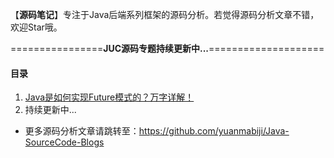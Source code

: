 
【**源码笔记**】专注于Java后端系列框架的源码分析。若觉得源码分析文章不错，欢迎Star哦。


================**JUC源码专题持续更新中...**====================

#### 目录

1. [Java是如何实现Future模式的？万字详解！](https://github.com/yuanmabiji/Java-SourceCode-Blogs/blob/master/JDK/1%20Java%E6%98%AF%E5%A6%82%E4%BD%95%E5%AE%9E%E7%8E%B0%E8%87%AA%E5%B7%B1%E7%9A%84SPI%E6%9C%BA%E5%88%B6%E7%9A%84%EF%BC%9F%20JDK%E6%BA%90%E7%A0%81%EF%BC%88%E4%B8%80%EF%BC%89.md)
2. 持续更新中...

* 更多源码分析文章请跳转至：https://github.com/yuanmabiji/Java-SourceCode-Blogs




